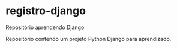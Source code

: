 # registro-django
Repositório aprendendo Django

Repositório contendo um projeto Python Django para aprendizado.
